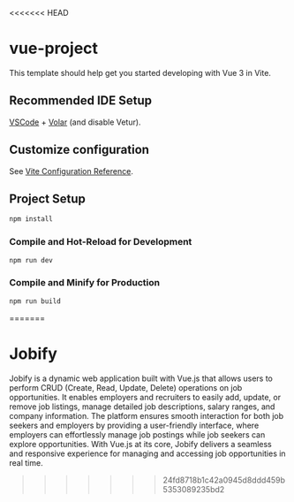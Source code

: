 <<<<<<< HEAD
# vue-project

This template should help get you started developing with Vue 3 in Vite.

## Recommended IDE Setup

[VSCode](https://code.visualstudio.com/) + [Volar](https://marketplace.visualstudio.com/items?itemName=Vue.volar) (and disable Vetur).

## Customize configuration

See [Vite Configuration Reference](https://vite.dev/config/).

## Project Setup

```sh
npm install
```

### Compile and Hot-Reload for Development

```sh
npm run dev
```

### Compile and Minify for Production

```sh
npm run build
```
=======
# Jobify
Jobify is a dynamic web application built with Vue.js that allows users to perform CRUD (Create, Read, Update, Delete) operations on job opportunities.
It enables employers and recruiters to easily add, update, or remove job listings, manage detailed job descriptions, salary ranges, and company information. The platform ensures smooth interaction for both job seekers and employers by providing a user-friendly interface, where employers can effortlessly manage job postings while job seekers can explore opportunities. With Vue.js at its core, Jobify delivers a seamless and responsive experience for managing and accessing job opportunities in real time.
>>>>>>> 24fd8718b1c42a0945d8ddd459b5353089235bd2
